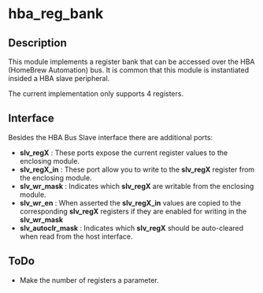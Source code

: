 # hba_reg_bank

## Description

This module implements a register bank that can
be accessed over the HBA (HomeBrew Automation) bus.
It is common that this module is instantiated insided
a HBA slave peripheral.

The current implementation only supports 4 registers.

## Interface

Besides the HBA Bus Slave interface there are additional ports:

* __slv_regX__ : These ports expose the current register values
to the enclosing module.
* __slv_regX_in__ : These port allow you to write to the __slv_regX__
register from the enclosing module.
* __slv_wr_mask__ : Indicates which __slv_regX__ are writable from
the enclosing module.
* __slv_wr_en__ : When asserted the __slv_regX_in__ values are copied
to the corresponding __slv_regX__ registers if they are enabled for
writing in the __slv_wr_mask__
* __slv_autoclr_mask__ : Indicates which __slv_regX__ should be auto-cleared
when read from the host interface.


## ToDo

* Make the number of registers a parameter.

